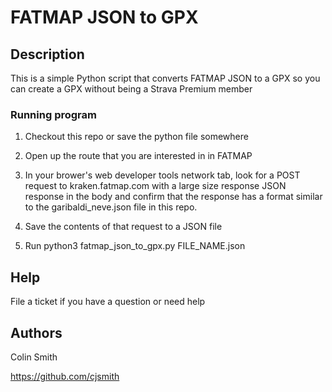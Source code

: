# FATMAP JSON to GPX

## Description

This is a simple Python script that converts FATMAP JSON to a GPX so you can create a GPX without being a Strava Premium member

### Running program

1. Checkout this repo or save the python file somewhere
1. Open up the route that you are interested in in FATMAP
1. In your brower's web developer tools network tab, look for a POST request to kraken.fatmap.com with a large size response JSON response in the body and confirm that the response has a format similar to the garibaldi_neve.json file in this repo.

1. Save the contents of that request to a JSON file

1. Run python3 fatmap_json_to_gpx.py FILE_NAME.json

## Help

File a ticket if you have a question or need help

## Authors

Colin Smith

https://github.com/cjsmith
